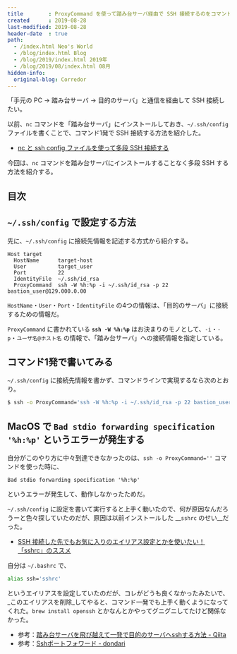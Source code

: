 ```yaml
---
title        : ProxyCommand を使って踏み台サーバ経由で SSH 接続するのをコマンド1発にする
created      : 2019-08-28
last-modified: 2019-08-28
header-date  : true
path:
  - /index.html Neo's World
  - /blog/index.html Blog
  - /blog/2019/index.html 2019年
  - /blog/2019/08/index.html 08月
hidden-info:
  original-blog: Corredor
---
```


「手元の PC → 踏み台サーバ → 目的のサーバ」と通信を経由して SSH 接続したい。

以前、`nc` コマンドを「踏み台サーバ」にインストールしておき、`~/.ssh/config` ファイルを書くことで、コマンド1発で SSH 接続する方法を紹介した。

- [nc と ssh config ファイルを使って多段 SSH 接続する](/blog/2019/05/01-01.html)

今回は、`nc` コマンドを踏み台サーバにインストールすることなく多段 SSH する方法を紹介する。

## 目次

## `~/.ssh/config` で設定する方法

先に、`~/.ssh/config` に接続先情報を記述する方式から紹介する。

```
Host target
  HostName      target-host
  User          target_user
  Port          22
  IdentityFile  ~/.ssh/id_rsa
  ProxyCommand  ssh -W %h:%p -i ~/.ssh/id_rsa -p 22 bastion_user@129.000.0.00
```

`HostName`・`User`・`Port`・`IdentityFile` の4つの情報は、「目的のサーバ」に接続するための情報だ。

`ProxyCommand` に書かれている __`ssh -W %h:%p`__ はお決まりのモノとして、`-i`・`-p`・`ユーザ名@ホスト名` の情報で、「踏み台サーバ」への接続情報を指定している。

## コマンド1発で書いてみる

`~/.ssh/config` に接続先情報を書かず、コマンドラインで実現するなら次のとおり。

```bash
$ ssh -o ProxyCommand='ssh -W %h:%p -i ~/.ssh/id_rsa -p 22 bastion_user@129.000.0.00' -i ~/.ssh/id_rsa -p 22 target_user@target-host
```

## MacOS で `Bad stdio forwarding specification '%h:%p'` というエラーが発生する

自分がこのやり方に中々到達できなかったのは、`ssh -o ProxyCommand=''` コマンドを使った時に、

```
Bad stdio forwarding specification '%h:%p'
```

というエラーが発生して、動作しなかったためだ。

`~/.ssh/config` に設定を書いて実行すると上手く動いたので、何が原因なんだろうーと色々探していたのだが、原因は以前インストールした __`sshrc` のせい__だった。

- [SSH 接続した先でもお気に入りのエイリアス設定とかを使いたい！「sshrc」のススメ](/blog/2019/04/22-01.html)

自分は `~/.bashrc` で、

```bash
alias ssh='sshrc'
```

というエイリアスを設定していたのだが、コレがどうも良くなかったみたいで、_このエイリアスを削除_してやると、コマンド一発でも上手く動くようになってくれた。`brew install openssh` とかなんとかやってグニグニしてたけど関係なかった。

- 参考：[踏み台サーバを飛び越えて一発で目的のサーバへsshする方法 - Qiita](https://qiita.com/hkak03key/items/3b0c4752bfbcc52e676d)
- 参考：[Sshポートフォワード - dondari](https://www.dondari.com/Ssh%E3%83%9D%E3%83%BC%E3%83%88%E3%83%95%E3%82%A9%E3%83%AF%E3%83%BC%E3%83%89)
